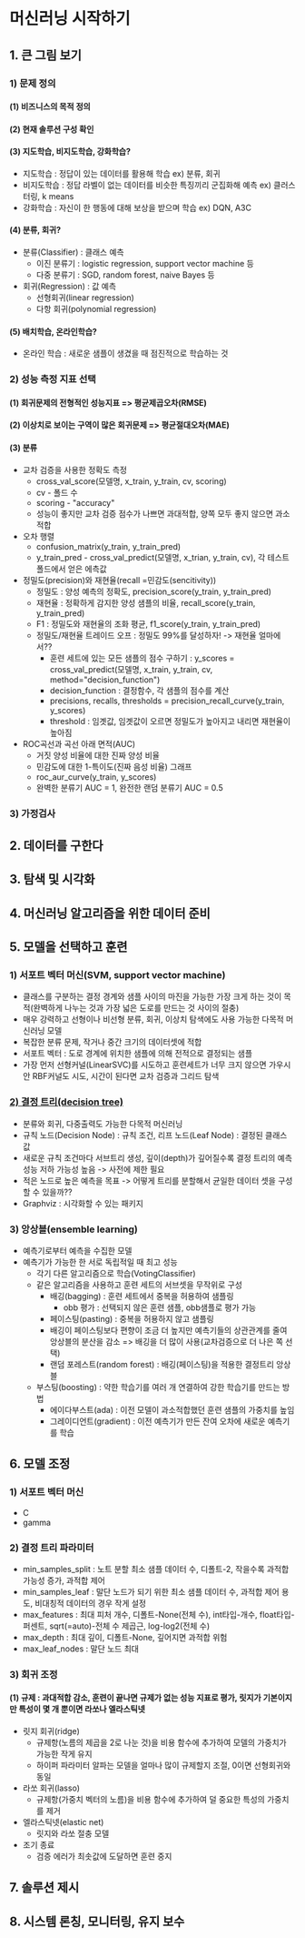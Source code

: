 # 머신러닝 시작하기
## 1. 큰 그림 보기
### 1) 문제 정의
#### (1) 비즈니스의 목적 정의
#### (2) 현재 솔루션 구성 확인
#### (3) 지도학습, 비지도학습, 강화학습?
- 지도학습 : 정답이 있는 데이터를 활용해 학습 ex) 분류, 회귀
- 비지도학습 : 정답 라벨이 없는 데이터를 비슷한 특징끼리 군집화해 예측 ex) 클러스터링, k means
- 강화학습 : 자신이 한 행동에 대해 보상을 받으며 학습 ex) DQN, A3C
#### (4) 분류, 회귀?
- 분류(Classifier) : 클래스 예측
  - 이진 분류기 : logistic regression, support vector machine 등
  - 다중 분류기 : SGD, random forest, naive Bayes 등
- 회귀(Regression) : 값 예측
  - 선형회귀(linear regression)
  - 다항 회귀(polynomial regression)
#### (5) 배치학습, 온라인학습?
- 온라인 학습 : 새로운 샘플이 생겼을 때 점진적으로 학습하는 것
### 2) 성능 측정 지표 선택
#### (1) 회귀문제의 전형적인 성능지표 => 평균제곱오차(RMSE)
#### (2) 이상치로 보이는 구역이 많은 회귀문제 => 평균절대오차(MAE)
#### (3) 분류
- 교차 검증을 사용한 정확도 측정
  - cross_val_score(모델명, x_train, y_train, cv, scoring)
  - cv - 폴드 수
  - scoring - "accuracy"
  - 성능이 좋지만 교차 검증 점수가 나쁘면 과대적합, 양쪽 모두 좋지 않으면 과소 적합
- 오차 행렬
  - confusion_matrix(y_train, y_train_pred)
  - y_train_pred - cross_val_predict(모델명, x_trian, y_train, cv), 각 테스트 폴드에서 얻은 에측값
- 정밀도(precision)와 재현율(recall =민감도(sencitivity))
  - 정밀도 : 양성 예측의 정확도, precision_score(y_train, y_train_pred)
  - 재현율 : 정확하게 감지한 양성 샘플의 비율, recall_score(y_train, y_train_pred)
  - F1 : 정밀도와 재현율의 조화 평균, f1_score(y_train, y_train_pred)
  - 정밀도/재현율 트레이드 오프 : 정밀도 99%를 달성하자! -> 재현율 얼마에서??
    - 훈련 세트에 있는 모든 샘플의 점수 구하기 : y_scores = cross_val_predict(모델명, x_train, y_train, cv, method="decision_function")
    - decision_function : 결정함수, 각 샘플의 점수를 계산
    - precisions, recalls, thresholds = precision_recall_curve(y_train, y_scores)
    - threshold : 임곗값, 임곗값이 오르면 정밀도가 높아지고 내리면 재현율이 높아짐
- ROC곡선과 곡선 아래 면적(AUC)
  - 거짓 양성 비율에 대한 진짜 양성 비율
  - 민감도에 대한 1-특이도(진짜 음성 비율) 그래프
  - roc_aur_curve(y_train, y_scores)
  - 완벽한 분류기 AUC = 1, 완전한 랜덤 분류기 AUC = 0.5

### 3) 가정검사
## 2. 데이터를 구한다
## 3. 탐색 및 시각화
## 4. 머신러닝 알고리즘을 위한 데이터 준비
## 5. 모델을 선택하고 훈련
### 1) 서포트 벡터 머신(SVM, support vector machine)
- 클래스를 구분하는 결정 경계와 샘플 사이의 마진을 가능한 가장 크게 하는 것이 목적(완벽하게 나누는 것과 가장 넓은 도로를 만드는 것 사이의 절충)
- 매우 강력하고 선형이나 비선형 분류, 회귀, 이상치 탐색에도 사용 가능한 다목적 머신러닝 모델
- 복잡한 분류 문제, 작거나 중간 크기의 데이터셋에 적합
- 서포트 벡터 : 도로 경계에 위치한 샘플에 의해 전적으로 결정되는 샘플
- 가장 먼저 선형커널(LinearSVC)를 시도하고 훈련세트가 너무 크지 않으면 가우시안 RBF커널도 시도, 시간이 된다면 교차 검증과 그리드 탐색
### [2) 결정 트리(decision tree)](DecisionTree.ipynb)
- 분류와 회귀, 다중출력도 가능한 다목적 머신러닝
- 규칙 노드(Decision Node) : 규칙 조건, 리프 노드(Leaf Node) : 결정된 클래스 값
- 새로운 규칙 조건마다 서브트리 생성, 깊이(depth)가 깊어질수록 결정 트리의 예측 성능 저하 가능성 높음 -> 사전에 제한 필요
- 적은 노드로 높은 예측을 목표 -> 어떻게 트리를 분할해서 균일한 데이터 셋을 구성할 수 있을까??
- Graphviz : 시각화할 수 있는 패키지
### 3) 앙상블(ensemble learning)
- 예측기로부터 예측을 수집한 모델
- 예측기가 가능한 한 서로 독립적일 때 최고 성능
  - 각기 다른 알고리즘으로 학습(VotingClassifier)
  - 같은 알고리즘을 사용하고 훈련 세트의 서브셋을 무작위로 구성
    - 배깅(bagging) : 훈련 세트에서 중복을 허용하여 샘플링
      - obb 평가 : 선택되지 않은 훈련 샘플, obb샘플로 평가 가능
    - 페이스팅(pasting) : 중복을 허용하지 않고 샘플링
    - 배깅이 페이스팅보다 편향이 조금 더 높지만 예측기들의 상관관계를 줄여 앙상블의 분산을 감소 => 배깅을 더 많이 사용(교차검증으로 더 나은 쪽 선택)
    - 랜덤 포레스트(random forest) : 배깅(페이스팅)을 적용한 결정트리 앙상블
  - 부스팅(boosting) : 약한 학습기를 여러 개 연결하여 강한 학습기를 만드는 방법
    - 에이다부스트(ada) : 이전 모델이 과소적합했던 훈련 샘플의 가중치를 높임
    - 그레이디언트(gradient) : 이전 예측기가 만든 잔여 오차에 새로운 예측기를 학습
## 6. 모델 조정
### 1) 서포트 벡터 머신
- C
- gamma
### 2) 결정 트리 파라미터
- min_samples_split : 노트 분할 최소 샘플 데이터 수, 디폴트-2, 작을수록 과적합 가능성 증가, 과적합 제어
- min_samples_leaf : 말단 노드가 되기 위한 최소 샘플 데이터 수, 과적합 제어 용도, 비대칭적 데이터의 경우 작게 설정
- max_features : 최대 피처 개수, 디폴트-None(전체 수), int타입-개수, float타입-퍼센트, sqrt(=auto)-전체 수 제곱근, log-log2(전체 수)
- max_depth : 최대 깊이, 디폴트-None, 깊어지면 과적합 위험
- max_leaf_nodes : 말단 노드 최대 
### 3) 회귀 조정
#### (1) 규제 : 과대적합 감소, 훈련이 끝나면 규제가 없는 성능 지표로 평가, 릿지가 기본이지만 특성이 몇 개 뿐이면 라쏘나 엘라스틱넷
- 릿지 회귀(ridge)
  - 규제항(노름의 제곱을 2로 나눈 것)을 비용 함수에 추가하여 모델의 가중치가 가능한 작게 유지
  - 하이퍼 파라미터 알파는 모델을 얼마나 많이 규제할지 조절, 0이면 선형회귀와 동일
- 라쏘 회귀(lasso)
  - 규제항(가중치 벡터의 노름)을 비용 함수에 추가하여 덜 중요한 특성의 가중치를 제거
- 엘라스틱넷(elastic net)
  - 릿지와 라쏘 절충 모델
- 조기 종료
  - 검증 에러가 최솟값에 도달하면 훈련 중지
## 7. 솔루션 제시
## 8. 시스템 론칭, 모니터링, 유지 보수
